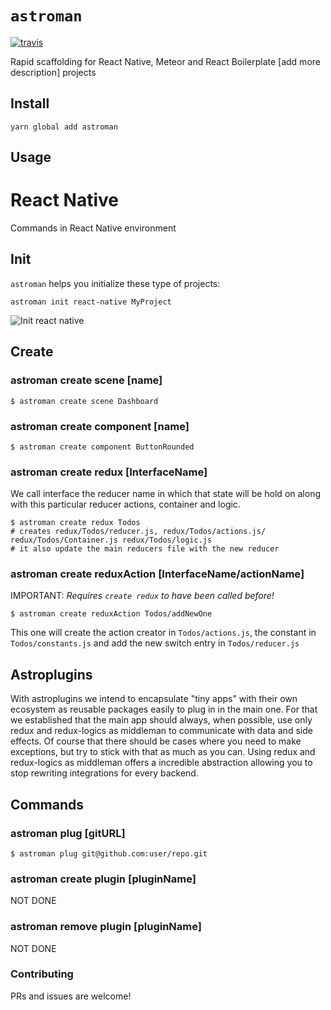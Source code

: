 # `astroman`
[![travis](https://travis-ci.org/Astrocoders/astroman.svg?branch=develop)](https://travis-ci.org/Astrocoders/astroman)

Rapid scaffolding for React Native, Meteor and React Boilerplate [add more description] projects

## Install
```
yarn global add astroman
```

## Usage
# React Native
Commands in React Native environment

## Init
`astroman` helps you initialize these type of projects:
```
astroman init react-native MyProject
```
![Init react native](https://github.com/Astrocoders/astroman/raw/develop/imgs/initReactNative.gif)

## Create

### astroman create scene [name]
```
$ astroman create scene Dashboard
```
### astroman create component [name]
```
$ astroman create component ButtonRounded
```

### astroman create redux [InterfaceName]
We call interface the reducer name in which that state will be hold on along with 
this particular reducer actions, container and logic.
```
$ astroman create redux Todos
# creates redux/Todos/reducer.js, redux/Todos/actions.js/ redux/Todos/Container.js redux/Todos/logic.js
# it also update the main reducers file with the new reducer
```
### astroman create reduxAction [InterfaceName/actionName]
IMPORTANT: _Requires `create redux` to have been called before!_
```
$ astroman create reduxAction Todos/addNewOne
```
This one will create the action creator in `Todos/actions.js`, the constant in `Todos/constants.js` and add the new
switch entry in `Todos/reducer.js`

## Astroplugins
With astroplugins we intend to encapsulate "tiny apps" with their own ecosystem as reusable packages easily to plug in in the main one.
For that we established that the main app should always, when possible, use only redux and redux-logics as middleman to communicate with data and side effects. Of course that there should be cases where you need to make exceptions, but try to stick with that as much as you can. Using redux and redux-logics as middleman offers a incredible abstraction allowing you to stop rewriting integrations for every backend.

## Commands
### astroman plug [gitURL]
```
$ astroman plug git@github.com:user/repo.git
```
### astroman create plugin [pluginName]
NOT DONE
### astroman remove plugin [pluginName]
NOT DONE

### Contributing
PRs and issues are welcome!
